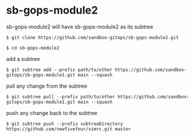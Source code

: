 # sb-gops-module2

sb-gops-module2 will have sb-gops-module2 as its subtree


~~~
$ git clone https://github.com/sandbox-gitops/sb-gops-module2.git
~~~
~~~
$ cd sb-gops-module2
~~~

add a subtree
~~~
$ git subtree add --prefix path/to/other https://github.com/sandbox-gitops/sb-gops-module1.git main --squash
~~~

pull any change from the subtree
~~~
$ git subtree pull --prefix path/to/other https://github.com/sandbox-gitops/sb-gops-module1.git main --squash
~~~

push any change back to the subtree
~~~
$ git subtree push --prefix subtreeDirectory https://github.com/newfivefour/vimrc.git master
~~~
